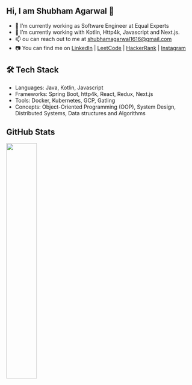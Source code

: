 ## Hi, I am Shubham Agarwal 👋

- 🔭 I’m currently working as Software Engineer at Equal Experts
- 🌱 I’m currently working with Kotlin, Http4k, Javascript and Next.js.
- 📫 ou can reach out to me at shubhamagarwal1616@gmail.com
- 📷 You can find me on [LinkedIn](https://www.linkedin.com/in/shubham-agarwal-368ab4140/) | [LeetCode](https://leetcode.com/u/aEH4PGXFbb/) | [HackerRank](https://www.hackerrank.com/profile/shubham333) | [Instagram](https://www.instagram.com/shubham_agarwal1616/?hl=en)

## 🛠 Tech Stack
- Languages: Java, Kotlin, Javascript
- Frameworks: Spring Boot, http4k, React, Redux, Next.js
- Tools: Docker, Kubernetes, GCP, Gatling
- Concepts: Object-Oriented Programming (OOP), System Design, Distributed Systems, Data structures and Algorithms

## GitHub Stats
<a href="https://codeglenn.com" style="width: 50%; max-width: 50%">
  <img align="center" src="https://github-readme-stats.vercel.app/api/top-langs/?username=ShubhamAgarwal1616&theme=tokyonight&layout=compact&langs_count=8&hide=abap" width="40%"/>
</a>
